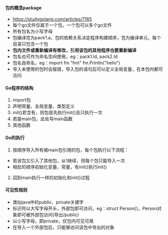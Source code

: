 #### 包的概念package
- https://studygolang.com/articles/7165
- 每个go文件仅属于一个包，一个包可以多个go文件
- 所有包名为小写字母
- 包编译完为pack1.a，包的依赖关系决定程序构建顺序，包为编译单元，每个目录只包含一个包
- __包内文件或重新编译有修改，引用该包的其他程序也要重新编译__
- 包名也可作为命名空间使用，eg：pack1.Id, pack2.Id
- 包名自命名，eg：import fm "fmt"  fm.Println("hello")
- 导入未使用的包时会报错，导入包的语句后可以定义全局变量，在本包内都可访问

#### Go程序的结构
1. import包
2. 声明常量、全局变量、类型定义
3. init()若含有，则包首先执行init()且只执行一次
4. 若是main包，此处写main函数
5. 其他函数

#### Go的执行
1. 按顺序导入所有被main包引用的包，每个包执行以下流程：
  - 若该包又引入了其他包，从1继续，但每个包只能导入一次
  - 相反的顺序初始化变量、常量，有init()执行init()
2. 回到main执行一样的初始化和init()过程


#### 可见性规则
- 类似java中的public、private关键字
- 标识符以大写字母开头，外部包即可访问，eg：struct Person{}，Person对象即可被外部包访问(导出/public)
- 以小写字母，即private，仅包内可见可用
- 在导入一个外部包后，只能够访问该包中导出的对象
